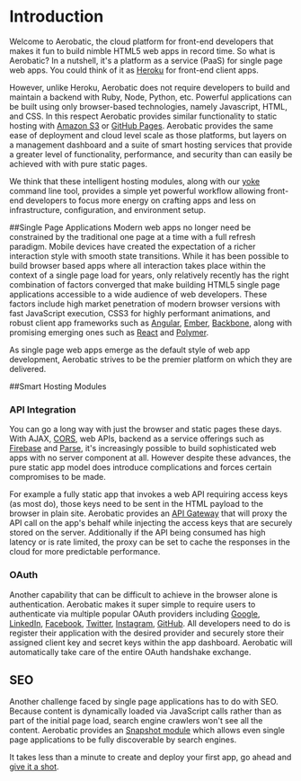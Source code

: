 # Introduction

Welcome to Aerobatic, the cloud platform for front-end developers that makes it fun to build nimble HTML5 web apps in record time. So what is Aerobatic? In a nutshell, it's a platform as a service (PaaS) for single page web apps. You could think of it as [Heroku](http://www.heroku.com) for front-end client apps.

However, unlike Heroku, Aerobatic does not require developers to build and maintain a backend with Ruby, Node, Python, etc. Powerful applications can be built using only browser-based technologies, namely Javascript, HTML, and CSS. 
In this respect Aerobatic provides similar functionality to static hosting with [Amazon S3](http://aws.amazon.com/s3) or [GitHub Pages](http://pages.github.com). Aerobatic provides the same ease of deployment and cloud level scale as those platforms, but layers on a management dashboard and a suite of smart hosting services that provide a greater level of functionality, performance, and security than can easily be achieved with with pure static pages. 

We think that these intelligent hosting modules, along with our [yoke](/docs/yoke) command line tool, provides a simple yet powerful workflow allowing front-end developers to focus more energy on crafting apps and less on infrastructure, configuration, and environment setup.

##Single Page Applications
Modern web apps no longer need be constrained by the traditional one page at a time with a full refresh paradigm. Mobile devices have created the expectation of a richer interaction style with smooth state transitions. While it has been possible to build browser based apps where all interaction takes place within the context of a single page load for years, only relatively recently has the right combination of factors converged that make building HTML5 single page applications accessible to a wide audience of web developers. These factors include high market penetration of modern browser versions with fast JavaScript execution, CSS3 for highly performant animations, and robust client app frameworks such as  [Angular](https://angularjs.org/), [Ember](http://emberjs.com/), [Backbone](http://backbonejs.org/), along with promising emerging ones such as [React](http://facebook.github.io/react/) and [Polymer](https://www.polymer-project.org/).

As single page web apps emerge as the default style of web app development, Aerobatic strives to be the premier platform on which they are delivered.

##Smart Hosting Modules

### API Integration
You can go a long way with just the browser and static pages these days. With AJAX, [CORS](https://developer.mozilla.org/en-US/docs/HTTP/Access_control_CORS), web APIs, backend as a service offerings such as [Firebase](https://www.firebase.com/) and [Parse](https://parse.com/docs/js_guide), it's increasingly possible to build sophisticated web apps with no server component at all. However despite these advances, the pure static app model does introduce complications and forces certain compromises to be made.

For example a fully static app that invokes a web API requiring access keys (as most do), those keys need to be sent in the HTML payload to the browser in plain site. Aerobatic provides an [API Gateway](/docs/api-integration) that will proxy the API call on the app's behalf while injecting the access keys that are securely stored on the server. Additionally if the API being consumed has high latency or is rate limited, the proxy can be set to cache the responses in the cloud for more predictable performance.

### OAuth
Another capability that can be difficult to achieve in the browser alone is authentication. Aerobatic makes it super simple to require users to authenticate via multiple popular OAuth providers including [Google](https://developers.google.com/accounts/docs/OAuth2), [LinkedIn](https://developer.linkedin.com/documents/authentication), [Facebook](https://developers.facebook.com/docs/facebook-login/login-flow-for-web/), [Twitter](https://dev.twitter.com/docs/auth/using-oauth), [Instagram](http://instagram.com/developer/), [GitHub](https://developer.github.com/v3/oauth/). All developers need to do is register their application with the desired provider and securely store their assigned client key and secret keys within the app dashboard. Aerobatic will automatically take care of the entire OAuth handshake exchange.

## SEO
Another challenge faced by single page applications has to do with SEO. Because content is dynamically loaded via JavaScript calls rather than as part of the initial page load, search engine crawlers won't see all the content. Aerobatic provides an [Snapshot module](/docs/seo) which allows even single page applications to be fully discoverable by search engines.

It takes less than a minute to create and deploy your first app, go ahead and [give it a shot](/docs/getting-started).

